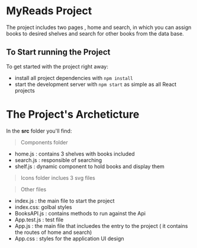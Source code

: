 # MyReads Project

The project includes two pages , home and search, in which you can assign books to desired shelves and search for other books from the data base.

## To Start running the Project

To get started with the project right away:

* install all project dependencies with `npm install`
* start the development server with `npm start` as simple as all React projects

# The Project's Archeticture

In the **src** folder you'll find:

> Components folder
- home.js :  contains 3 shelves with books included
- search.js : responsible of searching
- shelf.js : dynamic component to hold books and display them

> Icons folder
inclues 3 svg files

> Other files

- index.js : the main file to start the project 
- index.css: golbal styles
- BooksAPI.js : contains methods to run against the Api
- App.test.js : test file
- App.js : the main file that incluedes the entry to the project ( it contains the routes of home and search)
- App.css : styles for the application UI design